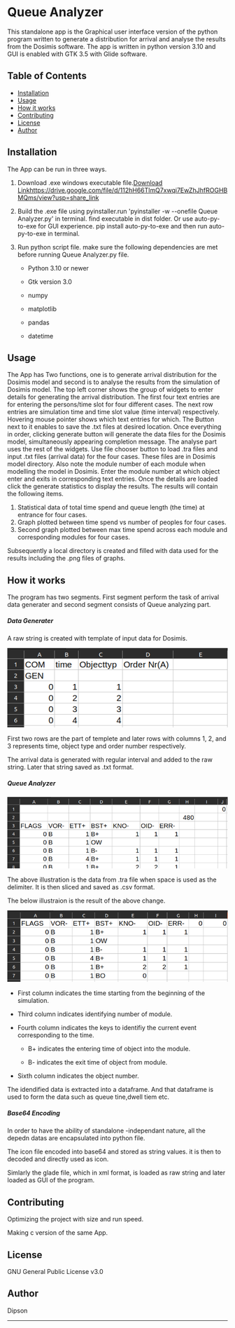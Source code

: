 # Queue Analyzer

This standalone app is the Graphical user interface version of the python program written to generate a distribution for arrival and analyse the results from the Dosimis software. The app is written in python version 3.10 and GUI is enabled with GTK 3.5 with Glide software.

## Table of Contents

- [Installation](#installation)
- [Usage](#usage)
- [How it works](#how-it-works)
- [Contributing](#contributing)
- [License](#license)
- [Author](#author)

## Installation

The App can be run in three ways.

1. Download .exe windows executable file.[Download Link](https://drive.google.com/file/d/112hH66TlmQ7xwqi7EwZhJhfROGHBMQms/view?usp=share_link)https://drive.google.com/file/d/112hH66TlmQ7xwqi7EwZhJhfROGHBMQms/view?usp=share_link
2. Build the .exe file using pyinstaller.run 'pyinstaller -w --onefile Queue Analyzer.py' in terminal.
   find executable in dist folder.
   Or use auto-py-to-exe for GUI experience.
   pip install auto-py-to-exe and then run auto-py-to-exe in terminal.
3. Run python script file. make sure the following dependencies are met before running Queue Analyzer.py file.

   - Python 3.10 or newer

   - Gtk version 3.0

   - numpy

   - matplotlib

   - pandas

   - datetime

## Usage

The App has Two functions, one is to generate arrival distribution for the Dosimis model and second is to analyse the results from the simulation of Dosimis model.
The top left corner shows the group of widgets to enter details for generating the arrival distribution. The first four text entries are for entering the persons/time slot for four different cases. The next row entries are simulation time and time slot value (time interval) respectively. Hovering mouse pointer shows which text entries for which. The Button next to it enables to save the .txt files at desired location. Once everything in order, clicking generate button will generate the data files for the Dosimis model, simultaneously appearing completion message.
The analyse part uses the rest of the widgets. Use file chooser button to load .tra files and input .txt files (arrival data) for the four cases. These files are in Dosimis model directory. Also note the module number of each module when modelling the model in Dosimis. Enter the module number at which object enter and exits in corresponding text entries. Once the details are loaded click the generate statistics to display the results.
The results will contain the following items.

1. Statistical data of total time spend and queue length (the time) at entrance for four cases.
2. Graph plotted between time spend vs number of peoples for four cases.
3. Second graph plotted between max time spend across each module and corresponding modules for four cases.

Subsequently a local directory is created and filled with data used for the results including the .png files of graphs.

## How it works

The program has two segments. First segment perform the task of arrival data generater and second segment consists of Queue analyzing part.

##### Data Generater

A raw string is created with template of input data for Dosimis.

![Alt text](image/readme/1683685484731.png)

First two rows are the part of templete and later rows with columns 1, 2, and 3 represents time, object type and order number respectively.

The arrival data is generated with regular interval and added to the raw string. Later that string saved as .txt format.

##### Queue Analyzer

![Alt text](image/readme/1683686296907.png)

The above illustration is the data from .tra file when space is used as the delimiter. It is then sliced and saved as .csv format.

The below illustraion is the result of the above change.

![Alt text](image/readme/1683686156741.png)

* First column indicates the time starting from the beginning of the simulation.
* Third column indicates identifying number of module.
* Fourth column indicates the keys to identifiy the current event corresponding to the time.

    - B+ indicates the entering time of object into the module.

    - B- indicates the exit time of object from module.

* Sixth column indicates the object number.

The idendified data is extracted into a dataframe. And that dataframe is used to form the data such as queue tine,dwell tiem etc.

##### Base64 Encoding

In order to have the ability of standalone -independant nature, all the depedn datas are encapsulated into python file.

The icon file encoded into base64 and stored as string values. it is then to decoded and directly used as icon.

Simlarly the glade file, which in xml format, is loaded as raw string and later loaded as GUI of the program.

## Contributing

Optimizing the project with size and run speed.

Making c version of the same App.

## License

GNU General Public License v3.0

## Author

Dipson

---
